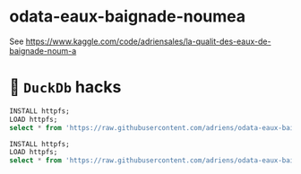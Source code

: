# odata-eaux-baignade-noumea

See https://www.kaggle.com/code/adriensales/la-qualit-des-eaux-de-baignade-noum-a


# 🦆 `DuckDb` hacks

```sql
INSTALL httpfs;
LOAD httpfs;
select * from 'https://raw.githubusercontent.com/adriens/odata-eaux-baignade-noumea/main/data/latest.csv';
```

```sql
INSTALL httpfs;
LOAD httpfs;
select * from 'https://raw.githubusercontent.com/adriens/odata-eaux-baignade-noumea/main/data/historic.csv';
```
